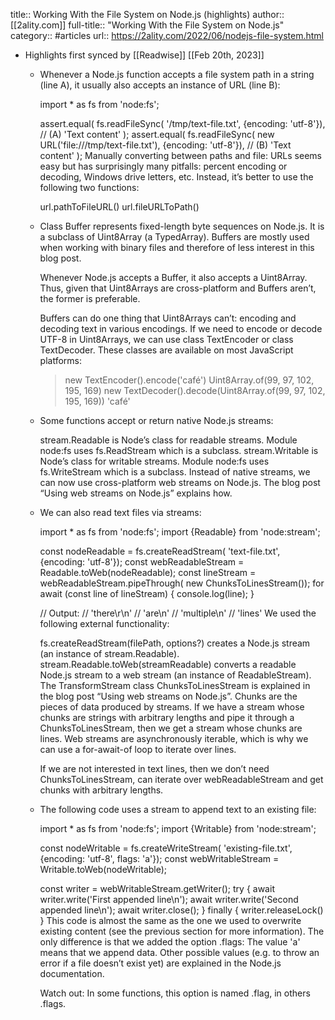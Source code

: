 title:: Working With the File System on Node.js (highlights)
author:: [[2ality.com]]
full-title:: "Working With the File System on Node.js"
category:: #articles
url:: https://2ality.com/2022/06/nodejs-file-system.html

- Highlights first synced by [[Readwise]] [[Feb 20th, 2023]]
	- Whenever a Node.js function accepts a file system path in a string (line A), it usually also accepts an instance of URL (line B):
	  
	  import * as fs from 'node:fs';
	  
	  assert.equal(
	  fs.readFileSync(
	    '/tmp/text-file.txt', {encoding: 'utf-8'}), // (A)
	  'Text content'
	  );
	  assert.equal(
	  fs.readFileSync(
	    new URL('file:///tmp/text-file.txt'), {encoding: 'utf-8'}), // (B)
	  'Text content'
	  );
	  Manually converting between paths and file: URLs seems easy but has surprisingly many pitfalls: percent encoding or decoding, Windows drive letters, etc. Instead, it’s better to use the following two functions:
	  
	  url.pathToFileURL()
	  url.fileURLToPath()
	- Class Buffer represents fixed-length byte sequences on Node.js. It is a subclass of Uint8Array (a TypedArray). Buffers are mostly used when working with binary files and therefore of less interest in this blog post.
	  
	  Whenever Node.js accepts a Buffer, it also accepts a Uint8Array. Thus, given that Uint8Arrays are cross-platform and Buffers aren’t, the former is preferable.
	  
	  Buffers can do one thing that Uint8Arrays can’t: encoding and decoding text in various encodings. If we need to encode or decode UTF-8 in Uint8Arrays, we can use class TextEncoder or class TextDecoder. These classes are available on most JavaScript platforms:
	  
	  > new TextEncoder().encode('café')
	  Uint8Array.of(99, 97, 102, 195, 169)
	  > new TextDecoder().decode(Uint8Array.of(99, 97, 102, 195, 169))
	  'café'
	- Some functions accept or return native Node.js streams:
	  
	  stream.Readable is Node’s class for readable streams. Module node:fs uses fs.ReadStream which is a subclass.
	  stream.Writable is Node’s class for writable streams. Module node:fs uses fs.WriteStream which is a subclass.
	  Instead of native streams, we can now use cross-platform web streams on Node.js. The blog post “Using web streams on Node.js” explains how.
	- We can also read text files via streams:
	  
	  import * as fs from 'node:fs';
	  import {Readable} from 'node:stream';
	  
	  const nodeReadable = fs.createReadStream(
	  'text-file.txt', {encoding: 'utf-8'});
	  const webReadableStream = Readable.toWeb(nodeReadable);
	  const lineStream = webReadableStream.pipeThrough(
	  new ChunksToLinesStream());
	  for await (const line of lineStream) {
	  console.log(line);
	  }
	  
	  // Output:
	  // 'there\r\n'
	  // 'are\n'
	  // 'multiple\n'
	  // 'lines'
	  We used the following external functionality:
	  
	  fs.createReadStream(filePath, options?) creates a Node.js stream (an instance of stream.Readable).
	  stream.Readable.toWeb(streamReadable) converts a readable Node.js stream to a web stream (an instance of ReadableStream).
	  The TransformStream class ChunksToLinesStream is explained in the blog post “Using web streams on Node.js”. Chunks are the pieces of data produced by streams. If we have a stream whose chunks are strings with arbitrary lengths and pipe it through a ChunksToLinesStream, then we get a stream whose chunks are lines.
	  Web streams are asynchronously iterable, which is why we can use a for-await-of loop to iterate over lines.
	  
	  If we are not interested in text lines, then we don’t need ChunksToLinesStream, can iterate over webReadableStream and get chunks with arbitrary lengths.
	- The following code uses a stream to append text to an existing file:
	  
	  import * as fs from 'node:fs';
	  import {Writable} from 'node:stream';
	  
	  const nodeWritable = fs.createWriteStream(
	  'existing-file.txt', {encoding: 'utf-8', flags: 'a'});
	  const webWritableStream = Writable.toWeb(nodeWritable);
	  
	  const writer = webWritableStream.getWriter();
	  try {
	  await writer.write('First appended line\n');
	  await writer.write('Second appended line\n');
	  await writer.close();
	  } finally {
	  writer.releaseLock()
	  }
	  This code is almost the same as the one we used to overwrite existing content (see the previous section for more information). The only difference is that we added the option .flags: The value 'a' means that we append data. Other possible values (e.g. to throw an error if a file doesn’t exist yet) are explained in the Node.js documentation.
	  
	  Watch out: In some functions, this option is named .flag, in others .flags.
